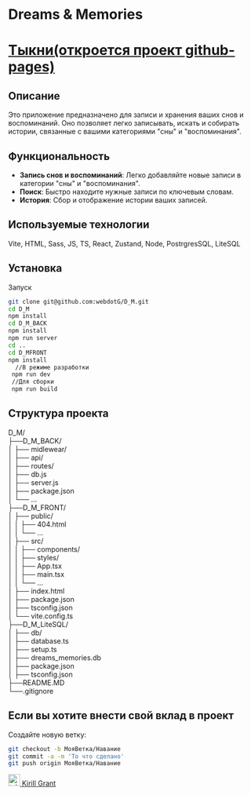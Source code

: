 # Dreams & Memories    
# [Тыкни(откроется проект github-pages)](https://webdotg.github.io/D_M/)


## Описание

Это приложение предназначено для записи и хранения ваших снов и воспоминаний. Оно позволяет легко записывать, искать и собирать истории, связанные с вашими категориями "сны" и "воспоминания".

## Функциональность

- **Запись снов и воспоминаний**: Легко добавляйте новые записи в категории "сны" и "воспоминания".
- **Поиск**: Быстро находите нужные записи по ключевым словам.
- **История**: Сбор и отображение истории ваших записей.

## Используемые технологии

Vite, HTML, Sass, JS, TS, React, Zustand, Node,  PostrgresSQL, LiteSQL
  
  
## Установка
Запуск
  ```bash
  git clone git@github.com:webdotG/D_M.git
  cd D_M
  npm install
  cd D_M_BACK
  npm install
  npm run server  
  cd ..
  cd D_MFRONT 
  npm install
    //В режиме разработки 
   npm run dev
   //Для сборки
   npm run build
 ```

## Структура проекта    
D_M/  
├──D_M_BACK/  
│   ├── midlewear/  
│   ├── api/  
│   ├── routes/  
│   ├── db.js  
│   ├── server.js  
│   ├── package.json  
│   └── ...  
├──D_M_FRONT/  
│   ├── public/  
│   │   ├── 404.html  
│   │   └── ...  
│   ├── src/  
│   │   ├── components/  
│   │   ├── styles/  
│   │   ├── App.tsx  
│   │   ├── main.tsx  
│   │   └── ...  
│   ├── index.html  
│   ├── package.json  
│   ├── tsconfig.json  
│   └── vite.config.ts  
├──D_M_LiteSQL/  
│   ├── db/  
│     ├── database.ts  
│     ├── setup.ts  
│     ├── dreams_memories.db  
│   ├── package.json  
│   ├── tsconfig.json  
├──README.MD  
└──.gitignore  


## Если вы хотите внести свой вклад в проект

Создайте новую ветку: 
```bash  
git checkout -b МояВетка/Навание  
git commit -a -m 'То что сделано'  
git push origin МояВетка/Навание  
```


<a href="https://t.me/kirillgrant" target="_blank"> <img src="https://cdn-icons-png.flaticon.com/512/2111/2111646.png" width="24" height="24" alt="telegram" />  Kirill Grant</a>
